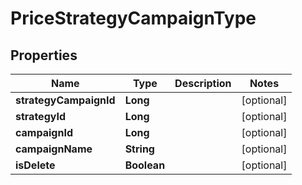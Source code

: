 

# PriceStrategyCampaignType


## Properties

Name | Type | Description | Notes
------------ | ------------- | ------------- | -------------
**strategyCampaignId** | **Long** |  |  [optional]
**strategyId** | **Long** |  |  [optional]
**campaignId** | **Long** |  |  [optional]
**campaignName** | **String** |  |  [optional]
**isDelete** | **Boolean** |  |  [optional]



